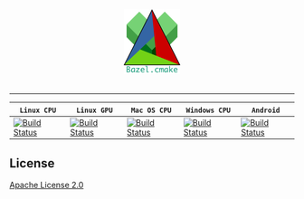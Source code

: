 <div align="center">
    <img src="https://raw.githubusercontent.com/CMakeHub/bazaar/master/logo-name.png" width="20%"><br><br>
</div>

-----------------

<center>

| **`Linux CPU`** | **`Linux GPU`** | **`Mac OS CPU`** | **`Windows CPU`** | **`Android`** |
|-----------------|---------------------|------------------|-------------------|---------------|
| [![Build Status](https://travis-ci.com/CMakeHub/demo.bazel.cmake.svg?branch=master)](https://travis-ci.com/CMakeHub/demo.bazel.cmake)            |  [![Build Status](https://travis-ci.com/CMakeHub/demo.bazel.cmake.svg?branch=master)](https://travis-ci.com/CMakeHub/demo.bazel.cmake)                   | [![Build Status](https://travis-ci.com/CMakeHub/demo.bazel.cmake.svg?branch=master)](https://travis-ci.com/CMakeHub/demo.bazel.cmake)                 |   [![Build Status](https://travis-ci.com/CMakeHub/demo.bazel.cmake.svg?branch=master)](https://travis-ci.com/CMakeHub/demo.bazel.cmake)                |     [![Build Status](https://travis-ci.com/CMakeHub/demo.bazel.cmake.svg?branch=master)](https://travis-ci.com/CMakeHub/demo.bazel.cmake)          |

</center>


## License

[Apache License 2.0](LICENSE)